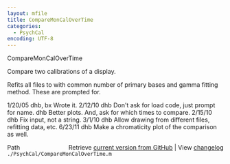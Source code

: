 ```yaml
---
layout: mfile
title: CompareMonCalOverTime
categories:
  - PsychCal
encoding: UTF-8
---
```


CompareMonCalOverTime

Compare two calibrations of a display.

Refits all files to with common number of primary bases and gamma fitting method.
These are prompted for.

1/20/05 dhb, bx     Wrote it.
2/12/10   dhb         Don't ask for load code, just prompt for name.
          dhb         Better plots.  And, ask for which times to compare.
2/15/10   dhb         Fix input, not a string.
3/1/10    dhb         Allow drawing from different files, refitting data, etc.
6/23/11   dhb         Make a chromaticity plot of the comparison as well.


<div class="code_header" style="text-align:right;">
  <span style="float:left;">Path&nbsp;&nbsp;</span> <span class="counter">Retrieve <a href=
  "https://raw.github.com/Psychtoolbox-3/Psychtoolbox-3/beta/./PsychCal/CompareMonCalOverTime.m">current version from GitHub</a> | View <a href=
  "https://github.com/Psychtoolbox-3/Psychtoolbox-3/commits/beta/./PsychCal/CompareMonCalOverTime.m">changelog</a></span>
</div>
<div class="code">
  <code>./PsychCal/CompareMonCalOverTime.m</code>
</div>
